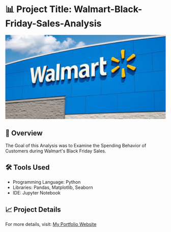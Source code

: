 # 📊 Project Title: Walmart-Black-Friday-Sales-Analysis
![](https://github.com/Nikhil-Kanojia/Walmart-Black-Friday-Sales-Analysis/blob/main/walmart.png)
## 📌 Overview  
The Goal of this Analysis was to Examine the Spending Behavior of Customers during Walmart's Black Friday Sales. 

## 🛠 Tools Used  
- Programming Language: Python
- Libraries: Pandas, Matplotlib, Seaborn
- IDE: Jupyter Notebook
## 📈 Project Details  
For more details, visit: [My Portfolio Website](https://youtube.com)
